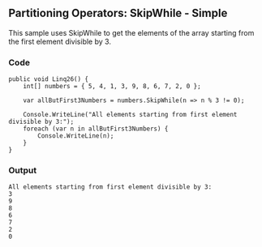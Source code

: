 ## Partitioning Operators: SkipWhile - Simple ##

This sample uses SkipWhile to get the elements of the array starting from the first element divisible by 3.

### Code ###

```
public void Linq26() {
    int[] numbers = { 5, 4, 1, 3, 9, 8, 6, 7, 2, 0 };
    
    var allButFirst3Numbers = numbers.SkipWhile(n => n % 3 != 0);
    
    Console.WriteLine("All elements starting from first element divisible by 3:");
    foreach (var n in allButFirst3Numbers) {
        Console.WriteLine(n);
    }
}

```

### Output ###

```
All elements starting from first element divisible by 3:
3
9
8
6
7
2
0
```
